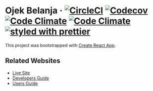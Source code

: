# Ojek Belanja &middot; [![CircleCI](https://img.shields.io/circleci/project/github/zainfathoni/ojekbelanja.svg)](https://circleci.com/gh/zainfathoni/ojekbelanja/) [![Codecov](https://img.shields.io/codecov/c/github/zainfathoni/ojekbelanja.svg)](https://codecov.io/gh/zainfathoni/ojekbelanja) [![Code Climate](https://img.shields.io/codeclimate/github/zainfathoni/ojekbelanja.svg)](https://codeclimate.com/github/zainfathoni/ojekbelanja) [![Code Climate](https://img.shields.io/codeclimate/issues/github/zainfathoni/ojekbelanja.svg)](https://codeclimate.com/github/zainfathoni/ojekbelanja) [![styled with prettier](https://img.shields.io/badge/styled_with-prettier-ff69b4.svg)](https://github.com/prettier/prettier)

This project was bootstrapped with [Create React App](https://github.com/facebookincubator/create-react-app).

## Related Websites
* [Live Site](https://ojekbelanja.id/)
* [Developers Guide](https://github.com/zainfathoni/ojekbelanja/wiki)
* [Users Guide](https://zainfathoni.github.io/ojekbelanja/)
